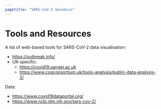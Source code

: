 ```yaml
---
pagetitle: "SARS-CoV-2 Genomics"
---
```


# Tools and Resources 

A list of web-based tools for SARS-CoV-2 data visualisation:

- https://outbreak.info/
- UK-specific:
  - https://covid19.sanger.ac.uk
  - https://www.cogconsortium.uk/tools-analysis/public-data-analysis-2/

Data:

- https://www.covid19dataportal.org/
- https://www.ncbi.nlm.nih.gov/sars-cov-2/
